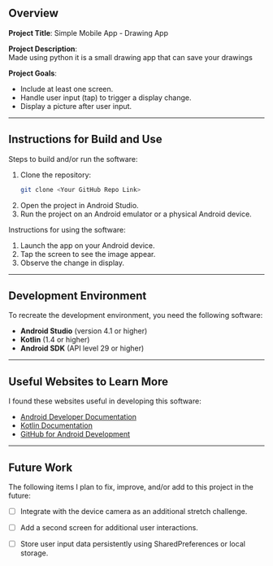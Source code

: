 
## Overview

**Project Title**: Simple Mobile App - Drawing App

**Project Description**:  
Made using python it is a small drawing app that can save your drawings

**Project Goals**:  
- Include at least one screen.
- Handle user input (tap) to trigger a display change.
- Display a picture after user input.

---

## Instructions for Build and Use

Steps to build and/or run the software:

1. Clone the repository:
   ```bash
   git clone <Your GitHub Repo Link>
   ```
2. Open the project in Android Studio.
3. Run the project on an Android emulator or a physical Android device.

Instructions for using the software:

1. Launch the app on your Android device.
2. Tap the screen to see the image appear.
3. Observe the change in display.

---

## Development Environment

To recreate the development environment, you need the following software:

* **Android Studio** (version 4.1 or higher)
* **Kotlin** (1.4 or higher)
* **Android SDK** (API level 29 or higher)

---

## Useful Websites to Learn More

I found these websites useful in developing this software:

* [Android Developer Documentation](https://developer.android.com/)
* [Kotlin Documentation](https://kotlinlang.org/docs/home.html)
* [GitHub for Android Development](https://guides.github.com/activities/hello-world/)

---

## Future Work

The following items I plan to fix, improve, and/or add to this project in the future:

* [ ] Integrate with the device camera as an additional stretch challenge.
* [ ] Add a second screen for additional user interactions.
* [ ] Store user input data persistently using SharedPreferences or local storage.

